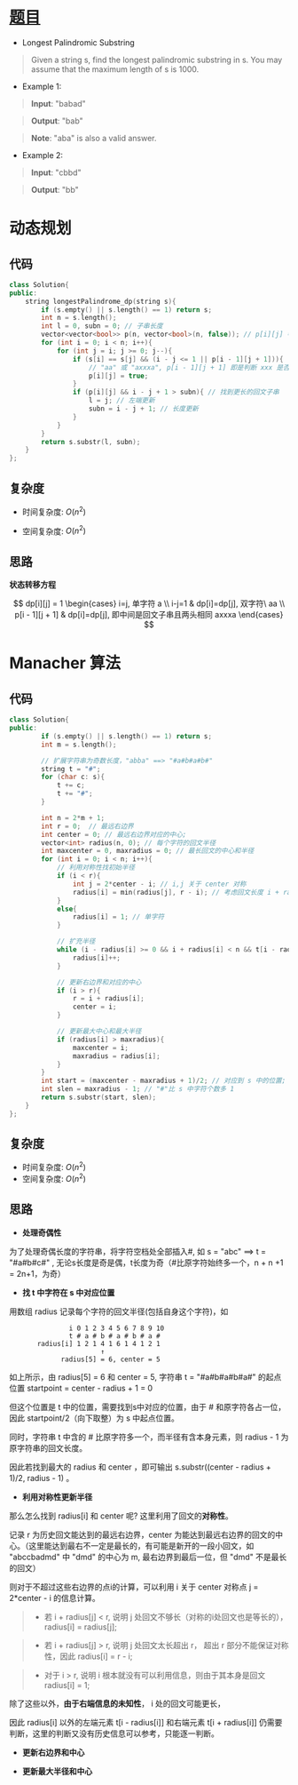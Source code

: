# [题目](https://leetcode.com/problems/longest-palindromic-substring/)

* Longest Palindromic Substring

> Given a string s, find the longest palindromic substring in s. You may assume that the maximum length of s is 1000.

* Example 1:

> **Input**: "babad"

> **Output**: "bab"

> **Note**: "aba" is also a valid answer.

* Example 2:

> **Input**: "cbbd"

> **Output**: "bb"


# 动态规划
## 代码

```cpp
class Solution{
public:
    string longestPalindrome_dp(string s){
        if (s.empty() || s.length() == 1) return s;
        int n = s.length();
        int l = 0, subn = 0; // 子串长度 
        vector<vector<bool>> p(n, vector<bool>(n, false)); // p[i][j] 判断字符串从 j 到 i 是否为回文子串
        for (int i = 0; i < n; i++){
            for (int j = i; j >= 0; j--){
                if (s[i] == s[j] && (i - j <= 1 || p[i - 1][j + 1])){
                    // "aa" 或 "axxxa", p[i - 1][j + 1] 即是判断 xxx 是否为回文
                    p[i][j] = true;
                }
                if (p[i][j] && i - j + 1 > subn){ // 找到更长的回文子串
                    l = j; // 左端更新
                    subn = i - j + 1; // 长度更新
                }
            }
        }
        return s.substr(l, subn);
    }
};
```

## 复杂度
* 时间复杂度: $O(n^2)$

* 空间复杂度: $O(n^2)$

## 思路

**状态转移方程**

$$
dp[i][j] = 1 \begin{cases}
i=j, 单字符 a \\
i-j=1 & dp[i]=dp[j], 双字符\ aa \\
p[i - 1][j + 1] & dp[i]=dp[j], 即中间是回文子串且两头相同 axxxa 
\end{cases}
$$
   
# Manacher 算法

## 代码

```cpp
class Solution{
public:
        if (s.empty() || s.length() == 1) return s;
        int m = s.length();

        // 扩展字符串为奇数长度，"abba" ==> "#a#b#a#b#"
        string t = "#";
        for (char c: s){
            t += c;
            t += "#";
        }

        int n = 2*m + 1;
        int r = 0;  // 最远右边界
        int center = 0; // 最远右边界对应的中心;
        vector<int> radius(n, 0); // 每个字符的回文半径
        int maxcenter = 0, maxradius = 0; // 最长回文的中心和半径
        for (int i = 0; i < n; i++){
            // 利用对称性找初始半径
            if (i < r){
                int j = 2*center - i; // i,j 关于 center 对称
                radius[i] = min(radius[j], r - i); // 考虑回文长度 i + radius[j] 是否超过 r
            }
            else{
                radius[i] = 1; // 单字符
            }

            // 扩充半径
            while (i - radius[i] >= 0 && i + radius[i] < n && t[i - radius[i]] == t[i + radius[i]]){
                radius[i]++;
            }

            // 更新右边界和对应的中心
            if (i > r){
                r = i + radius[i];
                center = i;
            }

            // 更新最大中心和最大半径
            if (radius[i] > maxradius){
                maxcenter = i;
                maxradius = radius[i];
            }
        }
        int start = (maxcenter - maxradius + 1)/2; // 对应到 s 中的位置;
        int slen = maxradius - 1; // "#"比 s 中字符个数多 1
        return s.substr(start, slen);
    }
};
```

## 复杂度
* 时间复杂度: $O(n^2)$
* 空间复杂度: $O(n^2)$

## 思路
* **处理奇偶性**

为了处理奇偶长度的字符串，将字符空档处全部插入#, 如 s = "abc" ==> t = "#a#b#c#" , 无论s长度是奇是偶，t长度为奇（#比原字符始终多一个，n + n +1 = 2n+1，为奇）



* **找 t 中字符在 s 中对应位置**

用数组 radius 记录每个字符的回文半径(包括自身这个字符)，如 
		  
          	       i 0 1 2 3 4 5 6 7 8 9 10
		           t # a # b # a # b # a #
	       radius[i] 1 2 1 4 1 6 1 4 1 2 1
		                   ↑
				 radius[5] = 6, center = 5 
如上所示，由 radius[5] = 6 和 center = 5, 字符串 t = "#a#b#a#b#a#"  的起点位置 startpoint  = center - radius + 1 = 0
		
但这个位置是 t 中的位置，需要找到s中对应的位置，由于 # 和原字符各占一位，因此 startpoint/2（向下取整）为 s 中起点位置。
	
同时，字符串 t 中含的 # 比原字符多一个，而半径有含本身元素，则 radius - 1 为 原字符串的回文长度。
	
因此若找到最大的 radius 和  center ，即可输出 s.substr((center - radius + 1)/2, radius - 1) 。
	


* **利用对称性更新半径**

那么怎么找到 radius[i] 和 center 呢? 这里利用了回文的**对称性**。
	
记录 r 为历史回文能达到的最远右边界，center 为能达到最远右边界的回文的中心。（这里能达到最右不一定是最长的，有可能是新开的一段小回文，如 "abccbadmd" 中 "dmd" 的中心为 m, 最右边界到最后一位，但 "dmd" 不是最长的回文）

则对于不超过这些右边界的点i的计算，可以利用 i 关于 center 对称点 j = 2*center - i 的信息计算。

>- 若 i + radius[j] < r, 说明 j 处回文不够长（对称的i处回文也是等长的），radius[i] = radius[j];

>- 若 i + radius[j] > r, 说明 j 处回文太长超出 r， 超出 r 部分不能保证对称性，因此 radius[i] = r - i;

>- 对于 i > r, 说明 i 根本就没有可以利用信息，则由于其本身是回文 radius[i] = 1;


除了这些以外，**由于右端信息的未知性**， i 处的回文可能更长，

因此 radius[i] 以外的左端元素 t[i - radius[i]] 和右端元素 t[i + radius[i]] 仍需要判断，这里的判断又没有历史信息可以参考，只能逐一判断。



* **更新右边界和中心**



* **更新最大半径和中心**
